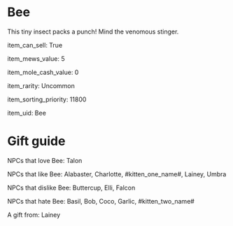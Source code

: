 # Bee

This tiny insect packs a punch! Mind the venomous stinger.

item_can_sell: True

item_mews_value: 5

item_mole_cash_value: 0

item_rarity: Uncommon

item_sorting_priority: 11800

item_uid: Bee

# Gift guide

NPCs that love Bee: Talon

NPCs that like Bee: Alabaster, Charlotte, #kitten_one_name#, Lainey, Umbra

NPCs that dislike Bee: Buttercup, Elli, Falcon

NPCs that hate Bee: Basil, Bob, Coco, Garlic, #kitten_two_name#

A gift from: Lainey